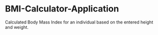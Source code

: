 # BMI-Calculator-Application
Calculated Body Mass Index for an individual based on the entered height and weight.
